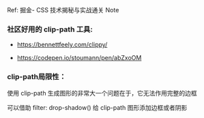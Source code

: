 Ref: 掘金- CSS 技术揭秘与实战通关 Note


### 社区好用的 clip-path 工具:

- https://bennettfeely.com/clippy/

- https://codepen.io/stoumann/pen/abZxoOM

### clip-path局限性：

使用 clip-path 生成图形的非常大一个问题在于，它无法作用完整的边框

可以借助 filter: drop-shadow() 给 clip-path 图形添加边框或者阴影